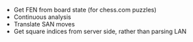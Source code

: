- Get FEN from board state (for chess.com puzzles)
- Continuous analysis
- Translate SAN moves
- Get square indices from server side, rather than parsing LAN